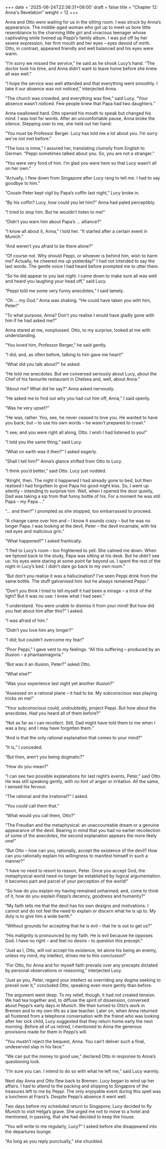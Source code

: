 +++
date = '2025-06-24T22:36:31+08:00'
draft = false
title = "Chapter 12: Anna's Revelation"
weight = 12
+++

Anna and Otto were waiting for us in the sitting room. I was struck by Anna’s appearance. The middle-aged woman who got up to meet us bore little resemblance to the charming little girl and vivacious teenager whose captivating smile livened up Peppi’s family album. I was put off by her severe expression, her firm mouth and her eyes – eyes devoid of mirth. Otto, in contrast, appeared friendly and well balanced and his eyes were warm.

“I’m sorry we missed the service,” he said as he shook Lucy’s hand. “The doctor took his time, and Anna didn’t want to leave home before she knew all was well.”

“I hope the service was well attended and that everything went smoothly. I take it our absence was not noticed,” interjected Anna.

“The church was crowded, and everything was fine,” said Lucy. “Your absence wasn’t noticed. Few people knew that Papa had two daughters.”

Anna swallowed hard. Otto opened his mouth to speak but changed his mind. I was lost for words. After an uncomfortable pause, Anna broke the silence. Stepping over to me, she held out her hand:

“You must be Professor Berger. Lucy has told me a lot about you. I’m sorry we’ve not met before.”

“The loss is mine,” I assured her, translating clumsily from English to German. “Peppi sometimes talked about you. So, you are not a stranger.”

“You were very fond of him. I’m glad you were here so that Lucy wasn’t all on her own.”

“Actually, I flew down from Singapore after Lucy rang to tell me. I had to say goodbye to him.”

“Cousin Peter kept vigil by Papa’s coffin last night,” Lucy broke in.

“By his coffin? Lucy, how could you let him?” Anna had paled perceptibly.

“I tried to stop him. But he wouldn’t listen to me!”

“Didn’t you warn him about Papa’s ... alliance?”

“I know all about it, Anna,” I told her. “It started after a certain event in Munich.”

“And weren’t you afraid to be there alone?”

“Of course not. Why should Peppi, or whoever is behind him, wish to harm me? Actually, he cheered me up yesterday!” I had not intended to say the last words. The gentle voice I had heard before prompted me to utter them.

“So he did appear to you last night. I came down to make sure all was well and heard you laughing your head off,” said Lucy.

“Peppi told me some very funny anecdotes,” I said lamely.

“Oh ... my God.” Anna was shaking. “He could have taken you with him, Peter!”

“To what purpose, Anna? Don’t you realise I would have gladly gone with him if he had asked me?”

Anna stared at me, nonplussed. Otto, to my surprise, looked at me with understanding.

“You loved him, Professor Berger,” he said gently.

“I did; and, as often before, talking to him gave me heart!”

“What did you talk about?” he asked.

“He told me anecdotes. But we conversed seriously about Lucy, about the Chef of his favourite restaurant in Chelsea and, well, about Anna.”

“About me? What did he say?” Anna asked nervously.

“He asked me to find out why you had cut him off, Anna,” I said openly.

“Was he very upset?”

“He was, rather. You, see, he never ceased to love you. He wanted to have you back; but – to use his own words – he wasn’t prepared to crawl.”

“I see; and you were right all along, Otto. I wish I had listened to you!”

“I told you the same thing,” said Lucy.

“What on earth was it then?” I asked eagerly.

“Shall I tell him?” Anna’s glance shifted from Otto to Lucy.

“I think you’d better,” said Otto. Lucy just nodded.

“Alright, then. The night it happened I had already gone to bed, but then realised I had forgotten to give Papa his good-night kiss. So, I went up silently – intending to surprise him. Well, when I opened the door quietly, Dad was taking a sip from that funny bottle of his. For a moment he was still Papa – my Papa ...”

“... and then?” I prompted as she stopped, too embarrassed to proceed.

“A change came over him and – I know it sounds crazy – but he was no longer Papa. I was looking at the devil, Peter – the devil incarnate, with his red eyes and malicious grin.”

“What happened?” I asked frantically.

“I fled to Lucy’s room – too frightened to yell. She calmed me down. When we tiptoed back to the study, Papa was sitting at his desk. But he didn’t see us: his eyes were staring at some point far beyond us. I spent the rest of the night in Lucy’s bed. I didn’t dare go back to my own room.”

“But don’t you realise it was a hallucination? I’ve seen Peppi drink from the same bottle. The stuff galvanised him: but he always remained Peppi.”

“Don’t you think I tried to tell myself it had been a mirage – a trick of the light? But it was no use: I knew what I had seen.”

“I understand. You were unable to dismiss it from your mind! But how did you feel about him after this?” I asked.

“I was afraid of him.”

“Didn’t you love him any longer?”

“I did; but couldn’t overcome my fear!”

“Poor Peppi,” I gave vent to my feelings. “All this suffering – produced by an illusion – a phantasmagoria.”

“But was it an illusion, Peter?” asked Otto.

“What else?”

“Was your experience last night yet another illusion?”

“Assessed on a rational plane – it had to be. My subconscious was playing tricks on me!”

“Your subconscious could, undoubtedly, project Peppi. But how about the anecdotes. Had you heard all of them before?”

“Not as far as I can recollect. Still, Dad might have told them to me when I was a boy; and I may have forgotten them.”

“And is that the only rational explanation that comes to your mind?”

“It is,” I conceded.

“But then, aren’t you being dogmatic?”

“How do you mean?”

“I can see two possible explanations for last night’s events, Peter,” said Otto. He was still speaking gently, with no hint of anger or irritation. All the same, I sensed his fervour.

“The rational and the irrational?” I asked.

“You could call them that.”

“What would you call them, Otto?”

“The Freudian and the metaphysical: an unaccountable dream or a genuine appearance of the devil. Bearing in mind that you had no earlier recollection of some of the anecdotes, the second explanation appears the more likely one!”

“But Otto – how can you, rationally, accept the existence of the devil? How can you rationally explain his willingness to manifest himself in such a manner?”

“I have no need to resort to reason, Peter. Once you accept God, the metaphysical world need no longer be established by logical argumentation. It becomes part and parcel of your perception of the world!”

“So how do you explain my having remained unharmed; and, come to think of it, how do you explain Peppi’s decency, goodness and humanity?”

“My faith tells me that the devil has his own designs and motivations. I cannot and do not feel the need to explain or discern what he is up to. My duty is to give him a wide berth.”

“Without grounds for accepting that he is evil – that he is out to get us?”

“His malignity is pronounced by my faith. He is evil because he opposes God. I have no right – and feel no desire – to question this precept.”

“Just as I, Otto, will not accept his existence, let alone his being an enemy, unless my mind, my intellect, drives me to this conclusion!”

“For Otto, for Anna and for myself faith prevails over any precepts dictated by personal observations or reasoning,” interjected Lucy.

“Just as you, Peter, regard your intellect as overriding any dogma seeking to prevail over it,” concluded Otto, speaking even more gently than before.



The argument went deep. To my relief, though, it had not created tension. We had tea together and, to diffuse the spirit of dissension, conversed about Peppi’s early days in Munich. We then turned to Otto’s work in Bremen and to my own life as a law teacher. Later on, when Anna returned all flustered from a telephone conversation with the friend who was looking after her sick child, Lucy suggested that they return home early the next morning. Before all of us retired, I mentioned to Anna the generous provisions made for them in Peppi’s will.

“You mustn’t reject the bequest, Anna. You can’t deliver such a final, undeserved slap in his face.”

“We can put the money to good use,” declared Otto in response to Anna’s questioning look.

“I’m sure you can. I intend to do so with what he left me,” said Lucy warmly.



Next day Anna and Otto flew back to Bremen. Lucy began to wind up her affairs. I had to attend to the packing and shipping to Singapore of the treasures left to me by Peppi. The only enjoyable event during this spell was a luncheon at Franz’s. Despite Peppi’s absence it went well.

Two days before my scheduled return to Singapore, Lucy decided to fly Munich to visit Helga’s grave. She urged me not to move to a hotel and mentioned, in passing, that she had decided to keep the house.

“You will write to me regularly, Lucy?” I asked before she disappeared into the departures lounge.

“As long as you reply punctually,” she chuckled.
